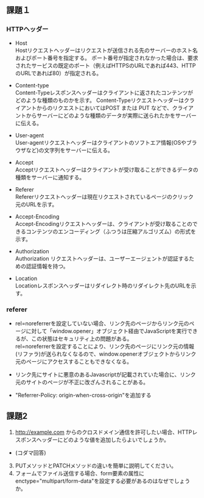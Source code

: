 ## 課題１

### HTTPヘッダー
- Host  
Hostリクエストヘッダーはリクエストが送信される先のサーバーのホスト名およびポート番号を指定する。
ポート番号が指定されなかった場合は、要求されたサービスの既定のポート（例えばHTTPSのURLであれば443、HTTPのURLであれば80）が指定される。

- Content-type  
Content-Typeレスポンスヘッダーはクライアントに返されたコンテンツがどのような種類のものかを示す。
Content-TypeリクエストヘッダーはクライアントからのリクエストにおいてはPOST または PUT などで、クライアントからサーバーにどのような種類のデータが実際に送られたかをサーバーに伝える。

- User-agent  
User-agentリクエストヘッダーはクライアントのソフトエア情報(OSやブラウザなど)の文字列をサーバーに伝える。

- Accept  
Acceptリクエストヘッダーはクライアントが受け取ることができるデータの種類をサーバーに通知する。

- Referer  
Refererリクエストヘッダーは現在リクエストされているページのクリック元のURLを示す。

- Accept-Encoding  
Accept-Encodingリクエストヘッダーは、クライアントが受け取ることのできるコンテンツのエンコーディング（ふつうは圧縮アルゴリズム）の形式を示す。

- Authorization  
Authorization リクエストヘッダーは、ユーザーエージェントが認証するための認証情報を持つ。

- Location  
Locationレスポンスヘッダーはリダイレクト時のリダイレクト先のURLを示す。 

### referer
- rel=noreferrerを設定していない場合、リンク先のページからリンク元のページに対して「window.opener」オブジェクト経由でJavaScriptを実行できるが、この状態はセキュリティ上の問題がある。  
rel=noreferrerを設定することにより、リンク先のページにリンク元の情報(リファラ)が送られなくなるので、window.openerオブジェクトからリンク元のページにアクセスすることもできなくなる。

- リンク先にサイトに悪意のあるJavascriptが記載されていた場合に、リンク元のサイトのページが不正に改ざんされることがある。

- "Referrer-Policy: origin-when-cross-origin"を追加する

## 課題2
1. http://example.com からのクロスドメイン通信を許可したい場合、HTTPレスポンスヘッダーにどのような値を追加したらよいでしょうか。
  * (コダマ回答) 
3. PUTメソッドとPATCHメソッドの違いを簡単に説明してください。
4. フォームでファイル送信する場合、form要素の属性にenctype="multipart/form-data"を設定する必要があるのはなぜでしょうか。


